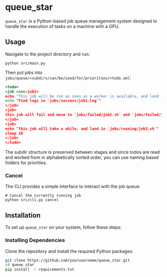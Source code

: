 # queue_star

`queue_star` is a Python-based job queue management system designed to handle the execution of tasks on a machine with a GPU.


## Usage

Navigate to the project directory and run:
```
python src/main.py
```

Then put jobs into `jobs/queue/<subdirs/can/be/used/for/priorities/>todo.xml`:
```xml
<todo>
<job name=job1>
echo "This job will be run as soon as a worker is available, and land in `jobs/running/job1.sh` and then `jobs/success/job1.sh`"
echo "Find logs in `jobs/success/job1.log`"
</job>
<job>
this job will fail and move to `jobs/failed/job2.sh` and `jobs/failed/job2.log`
</job>
<job>
echo "this job will take a while, and land in `jobs/running/job3.sh`"
sleep 20
</job>
</todo>
```
The subdir structure is preserved between stages and since todos are read and worked from in alphabetically sorted order, you can use naming based folders for priorities.



### Cancel

The CLI provides a simple interface to interact with the job queue:

```
# Cancel the currently running job
python src/cli.py cancel
```


## Installation

To set up `queue_star` on your system, follow these steps:


### Installing Dependencies

Clone the repository and install the required Python packages:

```bash
git clone https://github.com/yourusername/queue_star.git
cd queue_star
pip install -r requirements.txt
```

